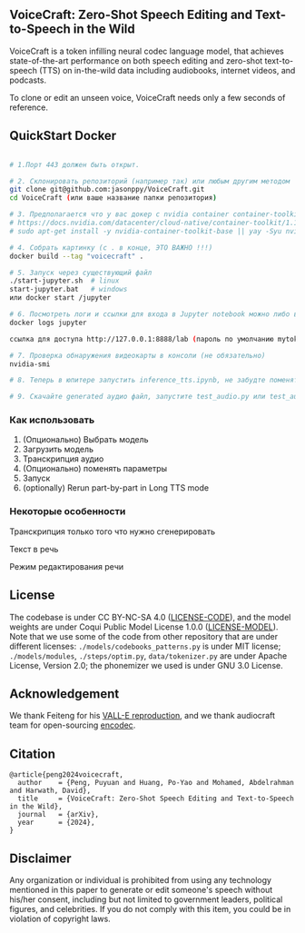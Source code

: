 ## VoiceCraft: Zero-Shot Speech Editing and Text-to-Speech in the Wild
VoiceCraft is a token infilling neural codec language model, that achieves state-of-the-art performance on both speech editing and zero-shot text-to-speech (TTS) on in-the-wild data including audiobooks, internet videos, and podcasts.

To clone or edit an unseen voice, VoiceCraft needs only a few seconds of reference.
## QuickStart Docker
```bash

# 1.Порт 443 должен быть открыт.

# 2. Склонировать репозиторий (например так) или любым другим методом
git clone git@github.com:jasonppy/VoiceCraft.git
cd VoiceCraft (или ваше название папки репозитория)

# 3. Предполагается что у вас докер с nvidia container container-toolkit (В windows он по умолчанию)
# https://docs.nvidia.com/datacenter/cloud-native/container-toolkit/1.13.5/install-guide.html
# sudo apt-get install -y nvidia-container-toolkit-base || yay -Syu nvidia-container-toolkit || echo etc...

# 4. Собрать картинку (c . в конце, ЭТО ВАЖНО !!!)
docker build --tag "voicecraft" . 

# 5. Запуск через существующий файл 
./start-jupyter.sh  # linux
start-jupyter.bat   # windows
или docker start /jupyter

# 6. Посмотреть логи и ссылки для входа в Jupyter notebook можно либо в Контейнере Docker Desktop или введя команду
docker logs jupyter

ссылка для доступа http://127.0.0.1:8888/lab (пароль по умолчанию mytoken)

# 7. Проверка обнаружения видеокарты в консоли (не обязательно)
nvidia-smi

# 8. Теперь в юпитере запустить inference_tts.ipynb, не забудте поменять ядро на voicecraft (Также внутри будет скачиваться сама модель)

# 9. Скачайте generated аудио файл, запустите test_audio.py или test_audio.ipynb

```

### Как использовать
1. (Опционально) Выбрать модель
2. Загрузить модель
3. Транскрипция аудио
4. (Опционально) поменять параметры
5. Запуск
6. (optionally) Rerun part-by-part in Long TTS mode

### Некоторые особенности
Транскрипция только того что нужно сгенерировать

Текст в речь

Режим редактирования речи




## License
The codebase is under CC BY-NC-SA 4.0 ([LICENSE-CODE](./LICENSE-CODE)), and the model weights are under Coqui Public Model License 1.0.0 ([LICENSE-MODEL](./LICENSE-MODEL)). Note that we use some of the code from other repository that are under different licenses: `./models/codebooks_patterns.py` is under MIT license; `./models/modules`, `./steps/optim.py`, `data/tokenizer.py` are under Apache License, Version 2.0; the phonemizer we used is under GNU 3.0 License.

## Acknowledgement
We thank Feiteng for his [VALL-E reproduction](https://github.com/lifeiteng/vall-e), and we thank audiocraft team for open-sourcing [encodec](https://github.com/facebookresearch/audiocraft).

## Citation
```
@article{peng2024voicecraft,
  author    = {Peng, Puyuan and Huang, Po-Yao and Mohamed, Abdelrahman and Harwath, David},
  title     = {VoiceCraft: Zero-Shot Speech Editing and Text-to-Speech in the Wild},
  journal   = {arXiv},
  year      = {2024},
}
```

## Disclaimer
Any organization or individual is prohibited from using any technology mentioned in this paper to generate or edit someone's speech without his/her consent, including but not limited to government leaders, political figures, and celebrities. If you do not comply with this item, you could be in violation of copyright laws.

